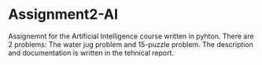 # Assignment2-AI
Assignemnt for the Artificial Intelligence course written in pyhton. There are 2 problems: The water jug problem and 15-puzzle problem. The description and documentation is written in the tehnical report.
